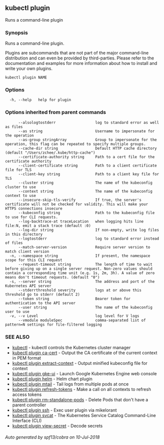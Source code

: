 ## kubectl plugin

Runs a command-line plugin

### Synopsis

Runs a command-line plugin. 

Plugins are subcommands that are not part of the major command-line distribution and can even be provided by third-parties. Please refer to the documentation and examples for more information about how to install and write your own plugins.

```
kubectl plugin NAME
```

### Options

```
  -h, --help   help for plugin
```

### Options inherited from parent commands

```
      --alsologtostderr                  log to standard error as well as files
      --as string                        Username to impersonate for the operation
      --as-group stringArray             Group to impersonate for the operation, this flag can be repeated to specify multiple groups.
      --cache-dir string                 Default HTTP cache directory (default "/Users/zchee/.kube/http-cache")
      --certificate-authority string     Path to a cert file for the certificate authority
      --client-certificate string        Path to a client certificate file for TLS
      --client-key string                Path to a client key file for TLS
      --cluster string                   The name of the kubeconfig cluster to use
      --context string                   The name of the kubeconfig context to use
      --insecure-skip-tls-verify         If true, the server's certificate will not be checked for validity. This will make your HTTPS connections insecure
      --kubeconfig string                Path to the kubeconfig file to use for CLI requests.
      --log-backtrace-at traceLocation   when logging hits line file:N, emit a stack trace (default :0)
      --log-dir string                   If non-empty, write log files in this directory
      --logtostderr                      log to standard error instead of files
      --match-server-version             Require server version to match client version
  -n, --namespace string                 If present, the namespace scope for this CLI request
      --request-timeout string           The length of time to wait before giving up on a single server request. Non-zero values should contain a corresponding time unit (e.g. 1s, 2m, 3h). A value of zero means don't timeout requests. (default "0")
  -s, --server string                    The address and port of the Kubernetes API server
      --stderrthreshold severity         logs at or above this threshold go to stderr (default 2)
      --token string                     Bearer token for authentication to the API server
      --user string                      The name of the kubeconfig user to use
  -v, --v Level                          log level for V logs
      --vmodule moduleSpec               comma-separated list of pattern=N settings for file-filtered logging
```

### SEE ALSO

* [kubectl](kubectl.md)	 - kubectl controls the Kubernetes cluster manager
* [kubectl plugin ca-cert](kubectl_plugin_ca-cert.md)	 - Output the CA certificate of the current context in PEM format
* [kubectl plugin extract-context](kubectl_plugin_extract-context.md)	 - Output minified kubeconfig file for context
* [kubectl plugin gke-ui](kubectl_plugin_gke-ui.md)	 - Launch Google Kubernetes Engine web console
* [kubectl plugin helm](kubectl_plugin_helm.md)	 - Helm chart plugin
* [kubectl plugin mtail](kubectl_plugin_mtail.md)	 - Tail logs from multiple pods at once
* [kubectl plugin refresh-tokens](kubectl_plugin_refresh-tokens.md)	 - Make a call on all contexts to refresh access tokens
* [kubectl plugin rm-standalone-pods](kubectl_plugin_rm-standalone-pods.md)	 - Delete Pods that don't have a parent controller
* [kubectl plugin ssh](kubectl_plugin_ssh.md)	 - Exec user plugin via mikelorant
* [kubectl plugin svcat](kubectl_plugin_svcat.md)	 - The Kubernetes Service Catalog Command-Line Interface (CLI)
* [kubectl plugin view-secret](kubectl_plugin_view-secret.md)	 - Decode secrets

###### Auto generated by spf13/cobra on 10-Jul-2018
